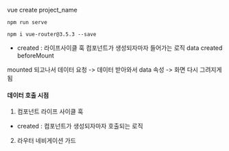 vue create project_name

```
npm run serve
```

```
npm i vue-router@3.5.3 --save
```


- created : 라이프사이클 훅 컴포넌트가 생성되자마자 들어가는 로직
data created beforeMount

mounted 되고나서 데이터 요청 -> 데이터 받아와서 data 속성 -> 화면 다시 그려지게됨

#### 데이터 호출 시점
1. 컴포넌트 라이프 사이클 훅
- created : 컴포넌트가 생성되자마자 호출되는 로직
2. 라우터 네비게이션 가드